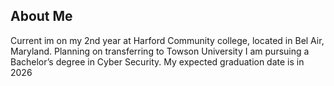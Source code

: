 ## About Me
Current im on my 2nd year at Harford Community college, located in Bel Air, Maryland. Planning on transferring to Towson University I am pursuing a Bachelor’s degree in Cyber Security. My expected graduation date is in 2026


